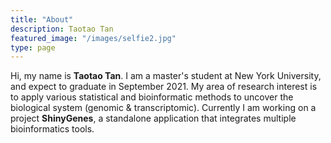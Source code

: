 ```yaml
---
title: "About"
description: Taotao Tan
featured_image: "/images/selfie2.jpg"
type: page
---
```


Hi, my name is **Taotao Tan**. I am a master's student at New York University, and expect to graduate in September 2021. My area of research interest is to apply various statistical and bioinformatic methods to uncover the biological system (genomic & transcriptomic). Currently I am working on a project **ShinyGenes**, a standalone application that integrates multiple bioinformatics tools.



